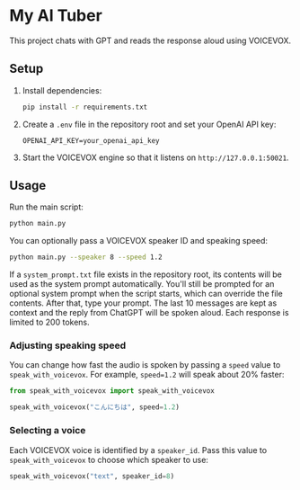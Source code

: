 # My AI Tuber

This project chats with GPT and reads the response aloud using VOICEVOX.

## Setup

1. Install dependencies:
   ```bash
   pip install -r requirements.txt
   ```
2. Create a `.env` file in the repository root and set your OpenAI API key:
   ```
   OPENAI_API_KEY=your_openai_api_key
   ```
3. Start the VOICEVOX engine so that it listens on `http://127.0.0.1:50021`.

## Usage

Run the main script:
```bash
python main.py
```
You can optionally pass a VOICEVOX speaker ID and speaking speed:
```bash
python main.py --speaker 8 --speed 1.2
```
If a `system_prompt.txt` file exists in the repository root, its contents will
be used as the system prompt automatically. You'll still be prompted for an
optional system prompt when the script starts, which can override the file
contents.
After that, type your prompt. The last 10 messages are kept as context and
the reply from ChatGPT will be spoken aloud. Each response is limited to
200 tokens.

### Adjusting speaking speed

You can change how fast the audio is spoken by passing a ``speed`` value to
``speak_with_voicevox``. For example, ``speed=1.2`` will speak about 20% faster:

```python
from speak_with_voicevox import speak_with_voicevox

speak_with_voicevox("こんにちは", speed=1.2)
```


### Selecting a voice

Each VOICEVOX voice is identified by a `speaker_id`. Pass this value to
`speak_with_voicevox` to choose which speaker to use:

```python
speak_with_voicevox("text", speaker_id=8)
```
